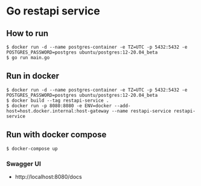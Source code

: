 # Go restapi service
## How to run
    $ docker run -d --name postgres-container -e TZ=UTC -p 5432:5432 -e POSTGRES_PASSWORD=postgres ubuntu/postgres:12-20.04_beta
    $ go run main.go

## Run in docker
    $ docker run -d --name postgres-container -e TZ=UTC -p 5432:5432 -e POSTGRES_PASSWORD=postgres ubuntu/postgres:12-20.04_beta
    $ docker build --tag restapi-service .
    $ docker run -p 8080:8080 -e ENV=docker --add-host=host.docker.internal:host-gateway --name restapi-service restapi-service

## Run with docker compose
    $ docker-compose up

### Swagger UI
 - http://localhost:8080/docs